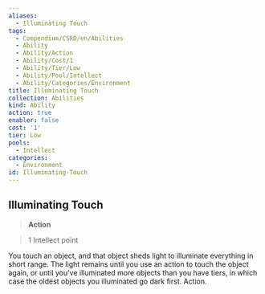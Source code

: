 ```yaml
---
aliases:
  - Illuminating Touch
tags:
  - Compendium/CSRD/en/Abilities
  - Ability
  - Ability/Action
  - Ability/Cost/1
  - Ability/Tier/Low
  - Ability/Pool/Intellect
  - Ability/Categories/Environment
title: Illuminating Touch
collection: Abilities
kind: Ability
action: true
enabler: false
cost: '1'
tier: Low
pools:
  - Intellect
categories:
  - Environment
id: Illuminating-Touch
---
```

## Illuminating Touch    
>**Action**    
>1 Intellect point  
    
You touch an object, and that object sheds light to illuminate everything in short range. The light remains until you use an action to touch the object again, or until you've illuminated more objects than you have tiers, in which case the oldest objects you illuminated go dark first. Action.
